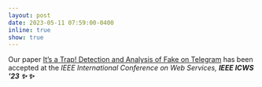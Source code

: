 ```yaml
---
layout: post
date: 2023-05-11 07:59:00-0400
inline: true
show: true
---
```


Our paper <a href="./assets/pdf/Telegram_ICWS.pdf" target="blank">It’s a Trap! Detection and Analysis of Fake on Telegram</a> has been accepted at the <em>IEEE International Conference on Web Services<em>, <strong> IEEE ICWS '23 <strong> :sparkles: :sparkles:
